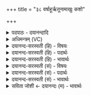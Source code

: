 +++
title = "३८ वर्षाहूर्ऋतूनामाखुः कशो"

+++
<details><summary>पदपाठः - दयानन्दादि</summary>

व॒र्षा॒हूरिति॑ वर्षऽआ॒हूः। ऋ॒तू॒नाम्। आ॒खुः। कशः॑। मा॒न्था॒लः। ते। पि॒तॄ॒णाम्। बला॑य। अ॒ज॒ग॒रः। वसू॑नाम्। क॒पिञ्ज॑लः। क॒पोतः॑। उलू॑कः। श॒शः। ते। निर्ऋ॑त्या॒ऽइति॒ निःऋ॑त्यै। वरु॑णाय। आ॒र॒ण्यः। मे॒षः। ३८।
</details>

<details><summary>अधिमन्त्रम् (VC)</summary>

- वर्षादयो देवताः
- प्रजापतिर्ऋषिः
- स्वराड्जगती
- निषादः
</details>

<details><summary>दयानन्द-सरस्वती (हि) - विषयः</summary>

फिर उसी विषय को अगले मन्त्र में कहा है ॥
</details>

<details><summary>दयानन्द-सरस्वती (हि) - पदार्थः</summary>

पदार्थान्वयभाषाः -  हे मनुष्यो ! तुम को जो (वर्षाहूः) वर्षा को बुलाती है, वह मेंडुकी (ऋतूनाम्) वसन्त आदि ऋतुओं के अर्थ (आखुः) मूषा (कशः) सिखाने योग्य कश नामवाला पशु और (मान्थालः) मान्थाल नामी विशेष जन्तु हैं, (ते) वे (पितॄणाम्) पालना करनेवालों के अर्थ (बलाय) बल के लिये (अजगरः) बड़ा साँप (वसूनाम्) अग्नि आदि वस्तुओं के अर्थ (कपिञ्जलः) कपिञ्जल नामक (कपोतः) जो कबूतर (उलूकः) उल्लू और (शशः) खरहा हैं, (ते) वे (निर्ऋत्यै) निर्ऋति के लिए (वरुणाय) और वरुण के लिये (आरण्यः) बनेला (मेषः) मेढ़ा जानना चाहिये ॥३८ ॥
</details>

<details><summary>दयानन्द-सरस्वती (हि) - भावार्थः</summary>

भावार्थभाषाः -  जो ऋतु आदि के गुणवाले पशु-पक्षी विशेष हैं, वे उन गुणों से युक्त जानने चाहियें ॥३८ ॥
</details>

<details><summary>दयानन्द-सरस्वती (सं) - विषयः</summary>

पुनस्तमेव विषयमाह ॥
</details>

<details><summary>दयानन्द-सरस्वती (सं) - पदार्थः</summary>

पदार्थान्वयभाषाः -  हे मनुष्याः ! युष्माभिर्या वर्षाहूः सा ऋतुनामाखुः कशो मान्थालश्च ते पितॄणां बलायाजगरो वसूनां कपिञ्जलः कपोत उलूकः शशश्च ते निर्ऋत्यै य आरण्यो मेषः स वरुणाय च विज्ञेयाः ॥३८ ॥
</details>

<details><summary>दयानन्द-सरस्वती (सं) - भावार्थः</summary>

भावार्थभाषाः -  ये ऋत्वादिगुणाः पशुपक्षिणस्ते तद्गुणा विज्ञेयाः ॥३८ ॥
</details>

<details><summary>सविता जोशी ← दयानन्दः (म) - भावार्थः</summary>

भावार्थभाषाः -  जे पशूपक्षी ऋतुंच्या गुणांप्रमाणे असतात. त्यांचे गुण त्याप्रमाणे जाणावेत.
</details>